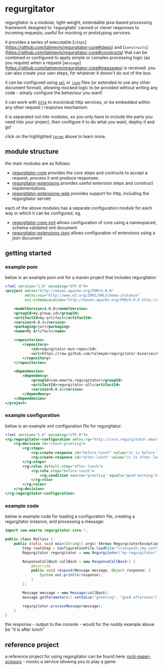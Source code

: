 # regurgitator

regurgitator is a modular, light-weight, extendable java-based processing framework designed to 'regurgitate' canned or clever responses to incoming requests; useful for mocking or prototyping services.

it provides a series of executable [``steps``] (https://github.com/talmeym/regurgitator-core#steps) and [``constructs``] (https://github.com/talmeym/regurgitator-core#constructs) that can be combined or configured to apply simple or complex processing logic (as you require) when a request [``message``] (https://github.com/talmeym/regurgitator-core#messages) is received.
you can also create your own steps, for whatever it doesn't do out of the box. 

it can be configured using [``xml``](http://github.com/talmeym/regurgitator-core-xml#xml-configuration-of-regurgitator) or [``json``](http://github.com/talmeym/regurgitator-core-json#json-configuration-of-regurgitator) files (or extended to use any other document format), allowing mocked logic to be provided without writing any code - simply configure the behaviour you want!

it can work with [``http``](https://github.com/talmeym/regurgitator-extensions-web#regurgitator-over-http) to mock/stub http services, or be embedded within any other request / response mechanism.

it is separated out into modules, so you only have to include the parts you need into your project, then configure it to do what you want, deploy it and go!

click on the highlighted [``terms``](https://github.com/talmeym/regurgitator-all#regurgitator) above to learn more.

## module structure

the main modules are as follows:

- [regurgitator-core](https://github.com/talmeym/regurgitator-core#regurgitator-core) provides the core steps and contructs to accept a request, process it and produce responses
- [regurgitator-extensions](https://github.com/talmeym/regurgitator-extensions#regurgitator-extensions) provides useful extension steps and construct implementations
- [regurgitator-extensions-web](https://github.com/talmeym/regurgitator-extensions-web#regurgitator-extensions-web) provides support for http, including the regurgitator servlet

each of the above modules has a separate configuration module for each way in which it can be configured, eg.

- [regurgitator-core-xml](https://github.com/talmeym/regurgitator-core-xml) allows configuration of core using a namespaced, schema validated xml document
- [regurgitator-extensions-json](https://github.com/talmeym/regurgitator-core-json) allows configuration of extensions using a json document

## getting started

### example pom

below is an example pom.xml for a maven project that includes regurgitator:

```xml
<?xml version="1.0" encoding="UTF-8"?>
<project xmlns="http://maven.apache.org/POM/4.0.0"
         xmlns:xsi="http://www.w3.org/2001/XMLSchema-instance"
         xsi:schemaLocation="http://maven.apache.org/POM/4.0.0 http://maven.apache.org/xsd/maven-4.0.0.xsd">

    <modelVersion>4.0.0</modelVersion>
    <groupId>my.group.id</groupId>
    <artifactId>my-artifact</artifactId>
    <version>0.0.1</version>
    <packaging>jar</packaging>
    <name>My Artifact</name>

    <repositories>
        <repository>
            <id>regurgitator-mvn-repo</id>
            <url>https://raw.github.com/talmeym/regurgitator-binaries/mvn-repo/</url>
        </repository>
    </repositories>

    <dependencies>
        <dependency>
            <groupId>com.emarte.regurgitator</groupId>
            <artifactId>regurgitator-all</artifactId>
            <version>0.0.1</version>
        </dependency>
    </dependencies>
</project>
```

### example configuration

below is an example xml configuration file for regurgitator:

```xml
<?xml version="1.0" encoding="UTF-8"?>
<rg:regurgitator-configuration xmlns:rg="http://core.regurgitator.emarte.com" xmlns:xsi="http://www.w3.org/2001/XMLSchema-instance" xsi:schemaLocation="http://core.regurgitator.emarte.com regurgitatorCore.xsd">
	<rg:decision id="check-greeting">
		<rg:steps>
			<rg:create-response id="before-lunch" value="it is before lunch"/>
			<rg:create-response id="after-lunch" value="it is after lunch"/>
		</rg:steps>
		<rg:rules default-step="after-lunch">
			<rg:rule step="before-lunch">
				<rg:condition source="greeting" equals="good morning"/>
			</rg:rule>
		</rg:rules>
	</rg:decision>
</rg:regurgitator-configuration>
```

### example code

below is example code for loading a configuration file, creating a regurgitator instance, and processing a message:

```java
import com.emarte.regurgitator.core.*;

public class MyClass {
	public static void main(String[] args) throws RegurgitatorException {
		Step rootStep = ConfigurationFile.loadFile("classpath:/my_configuration.xml");
		Regurgitator regurgitator = new Regurgitator("my-regurgitator", rootStep);

		ResponseCallBack callBack = new ResponseCallBack() {
			@Override
			public void respond(Message message, Object response) {
				System.out.println(response);
			}
		};

		Message message = new Message(callBack);
		message.getParameters().setValue("greeting", "good afternoon");

		regurgitator.processMessage(message);
	}
}
```

the response - output to the console - would for the noddy example above be "it is after lunch"

## reference project

a reference project for using regurgitator can be found here: [rock-paper-scissors](http://github.com/talmeym/rock-paper-scissors) - mocks a service allowing you to play a game
